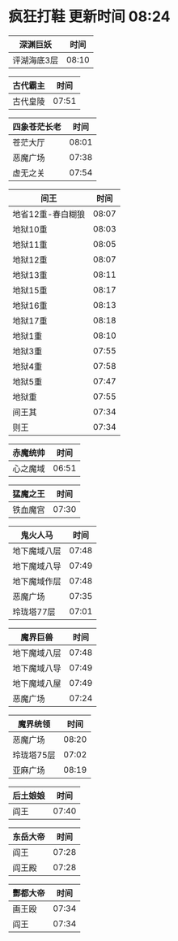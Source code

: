 # 疯狂打鞋 更新时间 08:24

| 深渊巨妖   | 时间    |
|--------|-------|
| 评湖海底3层 | 08:10 |

| 古代霸主   | 时间    |
|--------|-------|
| 古代皇陵 | 07:51 |

| 四象苍茫长老   | 时间    |
|--------|-------|
| 苍茫大厅 | 08:01 |
| 恶魔广场 | 07:38 |
| 虚无之关 | 07:54 |

| 间王   | 时间    |
|--------|-------|
| 地省12重-春白糊狼 | 08:07 |
| 地狱10重 | 08:03 |
| 地狱11重 | 08:05 |
| 地狱12重 | 08:07 |
| 地狱13重 | 08:11 |
| 地狱15重 | 08:17 |
| 地狱16重 | 08:13 |
| 地狱17重 | 08:18 |
| 地狱1重 | 08:10 |
| 地狱3重 | 07:55 |
| 地狱4重 | 07:58 |
| 地狱5重 | 07:47 |
| 地狱重 | 07:55 |
| 间王其 | 07:34 |
| 则王 | 07:34 |

| 赤魔统帅   | 时间    |
|--------|-------|
| 心之魔域 | 06:51 |

| 猛魔之王   | 时间    |
|--------|-------|
| 铁血魔宫 | 07:30 |

| 鬼火人马   | 时间    |
|--------|-------|
| 地下魔域八层 | 07:48 |
| 地下魔域八导 | 07:49 |
| 地下魔域作层 | 07:48 |
| 恶魔广场 | 07:35 |
| 玲珑塔77层 | 07:01 |

| 魔界巨兽   | 时间    |
|--------|-------|
| 地下魔域八层 | 07:48 |
| 地下魔域八导 | 07:49 |
| 地下魔域八屋 | 07:49 |
| 恶魔广场 | 07:24 |

| 魔界统领   | 时间    |
|--------|-------|
| 恶魔广场 | 08:20 |
| 玲珑塔75层 | 07:02 |
| 亚麻广场 | 08:19 |

| 后土娘娘   | 时间    |
|--------|-------|
| 阎王 | 07:40 |

| 东岳大帝   | 时间    |
|--------|-------|
| 阎王 | 07:28 |
| 阎王殿 | 07:28 |

| 酆都大帝   | 时间    |
|--------|-------|
| 画王殴 | 07:34 |
| 阎王 | 07:34 |
